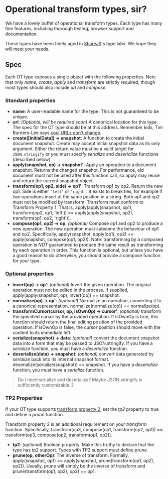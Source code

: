 # Operational transform types, sir?

We have a lovely buffet of operational transform types. Each type has many fine features, including thorough testing, browser support and documentation.

These types have been finely aged in [ShareJS](https://github.com/josephg/sharejs)'s type labs. We hope they will meet your needs.

## Spec

Each OT type exposes a single object with the following properties. Note that only *name*, *create*, *apply* and *transform* are strictly required, though most types should also include *url* and *compose*.

### Standard properties

- **name**: A user-readable name for the type. This is not guaranteed to be unique.
- **url**: *(Optional, will be required soon)* A canonical location for this type. The spec for the OT type should be at this address. Remember kids, Tim Burners-Lee says [cool URLs don't change](http://www.w3.org/Provider/Style/URI.html).
- **create([initialData]) -> snapshot**: A function to create the initial document snapshot. Create may accept initial snapshot data as its only argument. Either the return value must be a valid target for `JSON.stringify` or you must specify *serialize* and *deserialize* functions (described below).
- **apply(snapshot, op) -> snapshot'**: Apply an operation to a document snapshot. Returns the changed snapshot. For performance, old document must not be used after this function call, so apply may reuse and return the current snapshot object.
- **transform(op1, op2, side) -> op1'**: Transform op1 by op2. Return the new op1. Side is either `'left'` or `'right'`. It exists to break ties, for example if two operations insert at the same position in a string. Both op1 and op2 must not be modified by transform.
Transform must conform to Transform Property 1. That is, apply(apply(snapshot, op1), transform(op2, op1, 'left')) == apply(apply(snapshot, op2), transform(op1, op2, 'right')).
- **compose(op1, op2) -> op**: *(optional)* Compose op1 and op2 to produce a new operation. The new operation must subsume the behaviour of op1 and op2. Specifically, apply(snapshot, apply(op1), op2) == apply(snapshot, compose(op1, op2)). Note: transforming by a composed operation is *NOT* guaranteed to produce the same result as transforming by each operation in order. This function is optional, but unless you have a good reason to do otherwise, you should provide a compose function for your type.

### Optional properties

- **invert(op) -> op'**: *(optional)* Invert the given operation. The original operation must not be edited in the process. If supplied, apply(apply(snapshot, op), invert(op)) == snapshot.
- **normalize(op) -> op'**: *(optional)* Normalize an operation, converting it to a canonical representation. normalize(normalize(op)) == normalize(op).
- **transformCursor(cursor, op, isOwnOp) -> cursor'**: *(optional)* transform the specified cursor by the provided operation. If isOwnOp is true, this function should return the final editing position of the provided operation. If isOwnOp is false, the cursor position should move with the content to its immediate left.
- **serialize(snapshot) -> data**: *(optional)* convert the document snapshot data into a form that may be passed to JSON.stringify. If you have a *serialize* function, you must have a *deserialize* function.
- **deserialize(data) -> snapshot**: *(optional)* convert data generated by *serialize* back into its internal snapshot format. deserialize(serialize(snapshot)) == snapshot. If you have a *deserialize* function, you must have a *serialize* function.

> Do I need serialize and deserialize? Maybe JSON.stringify is sufficiently customizable..?

### TP2 Properties

If your OT type supports [transform property 2](http://en.wikipedia.org/wiki/Operational_transformation#Convergence_properties), set the *tp2* property to true and define a *prune* function.

Transform property 2 is an additional requirement on your *transform* function. Specifically, transform(op3, compose(op1, transform(op2, op1)) == transform(op3, compose(op2, transform(op1, op2)).

- **tp2**: *(optional)* Boolean property. Make this truthy to declare that the type has tp2 support. Types with TP2 support must define *prune*.
- **prune(op, otherOp)**: The inverse of transform. Formally, apply(snapshot, op1) == apply(snapshot, prune(transform(op1, op2), op2)). Usually, prune will simply be the inverse of transform and prune(transform(op1, op2), op2) == op1.